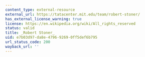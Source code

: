 ```yaml
---
content_type: external-resource
external_url: https://tatacenter.mit.edu/team/robert-stoner/
has_external_license_warning: true
license: https://en.wikipedia.org/wiki/All_rights_reserved
status: valid
title: _Robert Stoner_
uid: e7b03d97-da8e-4796-9269-0ff5def6b795
url_status_code: 200
wayback_url: ''
---
```

